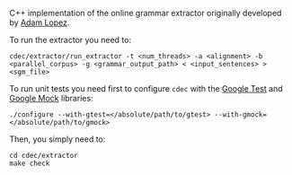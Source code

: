 C++ implementation of the online grammar extractor originally developed by [Adam Lopez](http://www.cs.jhu.edu/~alopez/).

To run the extractor you need to:

    cdec/extractor/run_extractor -t <num_threads> -a <alignment> -b <parallel_corpus> -g <grammar_output_path> < <input_sentences> > <sgm_file>

To run unit tests you need first to configure `cdec` with the [Google Test](https://code.google.com/p/googletest/) and [Google Mock](https://code.google.com/p/googlemock/) libraries:

    ./configure --with-gtest=</absolute/path/to/gtest> --with-gmock=</absolute/path/to/gmock>

Then, you simply need to:

    cd cdec/extractor
    make check
